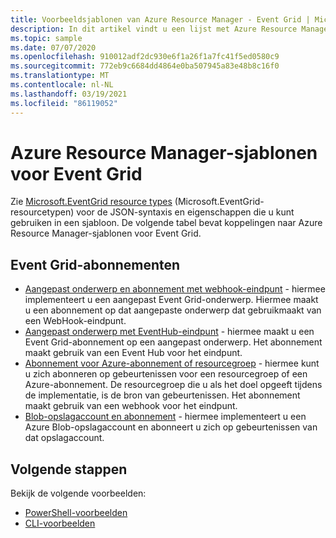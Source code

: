 ```yaml
---
title: Voorbeeldsjablonen van Azure Resource Manager - Event Grid | Microsoft Docs
description: In dit artikel vindt u een lijst met Azure Resource Manager-sjabloonvoorbeelden voor Azure Event Grid op GitHub.
ms.topic: sample
ms.date: 07/07/2020
ms.openlocfilehash: 910012adf2dc930e6f1a26f1a7fc41f5ed0580c9
ms.sourcegitcommit: 772eb9c6684dd4864e0ba507945a83e48b8c16f0
ms.translationtype: MT
ms.contentlocale: nl-NL
ms.lasthandoff: 03/19/2021
ms.locfileid: "86119052"
---
```

# <a name="azure-resource-manager-templates-for-event-grid"></a>Azure Resource Manager-sjablonen voor Event Grid

Zie [Microsoft.EventGrid resource types](/azure/templates/microsoft.eventgrid/allversions) (Microsoft.EventGrid-resourcetypen) voor de JSON-syntaxis en eigenschappen die u kunt gebruiken in een sjabloon. De volgende tabel bevat koppelingen naar Azure Resource Manager-sjablonen voor Event Grid.

## <a name="event-grid-subscriptions"></a>Event Grid-abonnementen
- [Aangepast onderwerp en abonnement met webhook-eindpunt](https://github.com/Azure/azure-quickstart-templates/tree/master/101-event-grid) - hiermee implementeert u een aangepast Event Grid-onderwerp. Hiermee maakt u een abonnement op dat aangepaste onderwerp dat gebruikmaakt van een WebHook-eindpunt. 
- [Aangepast onderwerp met EventHub-eindpunt](https://github.com/Azure/azure-quickstart-templates/tree/master/101-event-grid-event-hubs-handler) - hiermee maakt u een Event Grid-abonnement op een aangepast onderwerp. Het abonnement maakt gebruik van een Event Hub voor het eindpunt. 
- [Abonnement voor Azure-abonnement of resourcegroep](https://github.com/Azure/azure-quickstart-templates/tree/master/101-event-grid-resource-events-to-webhook) - hiermee kunt u zich abonneren op gebeurtenissen voor een resourcegroep of een Azure-abonnement. De resourcegroep die u als het doel opgeeft tijdens de implementatie, is de bron van gebeurtenissen. Het abonnement maakt gebruik van een webhook voor het eindpunt. 
- [Blob-opslagaccount en abonnement](https://github.com/Azure/azure-quickstart-templates/tree/master/101-event-grid-subscription-and-storage) - hiermee implementeert u een Azure Blob-opslagaccount en abonneert u zich op gebeurtenissen van dat opslagaccount. 

## <a name="next-steps"></a>Volgende stappen
Bekijk de volgende voorbeelden:

- [PowerShell-voorbeelden](powershell-samples.md)
- [CLI-voorbeelden](cli-samples.md)
